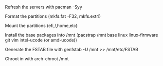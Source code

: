 Refresh the servers with pacman -Syy

Format the partitions (mkfs.fat -F32, mkfs.ext4)

Mount the partitions (efi,/,home,etc)

Install the base packages into /mnt (pacstrap /mnt base linux linux-firmware git vim intel-ucode (or amd-ucode))

Generate the FSTAB file with genfstab -U /mnt >> /mnt/etc/FSTAB

Chroot in with arch-chroot /mnt
